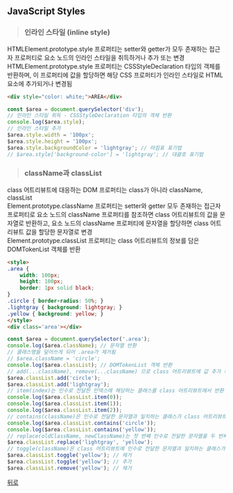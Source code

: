 ## JavaScript Styles
> ### 인라인 스타일 (inline style)
HTMLElement.prototype.style 프로퍼티는 setter와 getter가 모두 존재하는 접근자 프로퍼티로 요소 노드의 인라인 스타일을 취득하거나 추가 또는 변경</br>
HTMLElement.prototype.style 프로퍼티는 CSSStyleDeclaration 타입의 객체를 반환하며, 이 프로퍼티에 값을 할당하면 해당 CSS 프로퍼티가 인라인 스타일로 HTML 요소에 추가되거나 변경됨

```html
<div style="color: white;">AREA</div>
```
```javascript
const $area = document.querySelector('div');
// 인라인 스타일 취득 - CSSStyleDeclaration 타입의 객체 반환
console.log($area.style);
// 인라인 스타일 추가
$area.style.width = '100px';
$area.style.height = '100px';
$area.style.backgroundColor = 'lightgray'; // 마침표 표기법
// $area.style['background-color'] = 'lightgray'; // 대괄호 표기법
```

> ### className과 classList
class 어트리뷰트에 대응하는 DOM 프로퍼티는 class가 아니라 className, classList</br>
Element.prototype.className 프로퍼티는 setter와 getter 모두 존재하는 접근자 프로퍼티로 요소 노드의 className 프로퍼티를 참조하면 class 어트리뷰트의 값을 문자열로 반환하고, 요소 노드의 className 프로퍼티에 문자열을 할당하면 class 어트리뷰트 값을 할당한 문자열로 변경</br>
Element.prototype.classList 프로퍼티는 class 어트리뷰트의 정보를 담은 DOMTokenList 객체를 반환

```html
<style>
.area {
    width: 100px;
    height: 100px;
    border: 1px solid black;
}
.circle { border-radius: 50%; }
.lightgray { background: lightgray; }
.yellow { background: yellow; }
</style>
<div class='area'></div>
```
```javascript
const $area = document.querySelector('.area');
console.log($area.className); // 문자열 반환
// 클래스명을 덮어쓰게 되어 .area가 제거됨
// $area.className = 'circle';
console.log($area.classList); // DOMTokenList 객체 반환
// add(...className), remove(...className) 으로 class 어트리뷰트에 값 추가 제거를 할 수 있음
$area.classList.add('circle');
$area.classList.add('lightgray');
// item(index)는 인수로 전달한 인덱스에 해당하는 클래스를 class 어트리뷰트에서 반환
console.log($area.classList.item(0));
console.log($area.classList.item(1));
console.log($area.classList.item(2));
// contains(className)은 인수로 전달한 문자열과 일치하는 클래스가 class 어트리뷰트에 포함되어 있는지 확인
console.log($area.classList.contains('circle'));
console.log($area.classList.contains('yellow'));
// replace(oldClassName, newClassName)는 첫 번째 인수로 전달한 문자열을 두 번째 인수로 전달한 문자열로 변경
$area.classList.replace('lightgray', 'yellow');
// toggle(className)은 class 어트리뷰트에 인수로 전달한 문자열과 일치하는 클래스가 존재하면 제거하고 존재하지 않으면 추가
$area.classList.toggle('yellow'); // 제거
$area.classList.toggle('yellow'); // 추가
$area.classList.remove('yellow'); // 제거
```

[뒤로](javascript.md)
